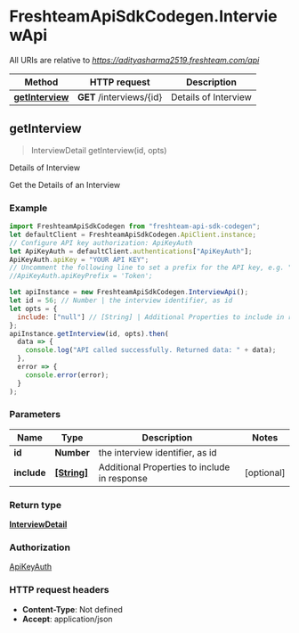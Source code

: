 # FreshteamApiSdkCodegen.InterviewApi

All URIs are relative to *https://adityasharma2519.freshteam.com/api*

| Method                                           | HTTP request             | Description          |
| ------------------------------------------------ | ------------------------ | -------------------- |
| [**getInterview**](InterviewApi.md#getInterview) | **GET** /interviews/{id} | Details of Interview |

## getInterview

> InterviewDetail getInterview(id, opts)

Details of Interview

Get the Details of an Interview

### Example

```javascript
import FreshteamApiSdkCodegen from "freshteam-api-sdk-codegen";
let defaultClient = FreshteamApiSdkCodegen.ApiClient.instance;
// Configure API key authorization: ApiKeyAuth
let ApiKeyAuth = defaultClient.authentications["ApiKeyAuth"];
ApiKeyAuth.apiKey = "YOUR API KEY";
// Uncomment the following line to set a prefix for the API key, e.g. "Token" (defaults to null)
//ApiKeyAuth.apiKeyPrefix = 'Token';

let apiInstance = new FreshteamApiSdkCodegen.InterviewApi();
let id = 56; // Number | the interview identifier, as id
let opts = {
  include: ["null"] // [String] | Additional Properties to include in response
};
apiInstance.getInterview(id, opts).then(
  data => {
    console.log("API called successfully. Returned data: " + data);
  },
  error => {
    console.error(error);
  }
);
```

### Parameters

| Name        | Type                      | Description                                  | Notes      |
| ----------- | ------------------------- | -------------------------------------------- | ---------- |
| **id**      | **Number**                | the interview identifier, as id              |
| **include** | [**[String]**](String.md) | Additional Properties to include in response | [optional] |

### Return type

[**InterviewDetail**](InterviewDetail.md)

### Authorization

[ApiKeyAuth](../README.md#ApiKeyAuth)

### HTTP request headers

- **Content-Type**: Not defined
- **Accept**: application/json
